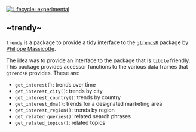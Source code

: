 <!-- badges: start -->
[![Lifecycle: experimental](https://img.shields.io/badge/lifecycle-experimental-orange.svg)](https://www.tidyverse.org/lifecycle/#experimental)
<!-- badges: end -->

## ~trendy~

`trendy` is a package to provide a tidy interface to the [`gtrendsR`](https://github.com/PMassicotte/gtrendsR) package by [Philippe Massicotte](http://www.pmassicotte.com/). 

The idea was to provide an interface to the package that is `tibble` friendly. This package provides accessor functions to the various data frames that `gtrendsR` provides. These are:

- `get_interest()`: trends over time
- `get_interest_city()`: trends by city
- `get_interest_country()`: trends by country
- `get_interest_dma()`:  trends for a designated marketing area
- `get_interest_region()`: trends by region
- `get_related_queries()`: related search phrases
- `get_related_topics()`: related topics

